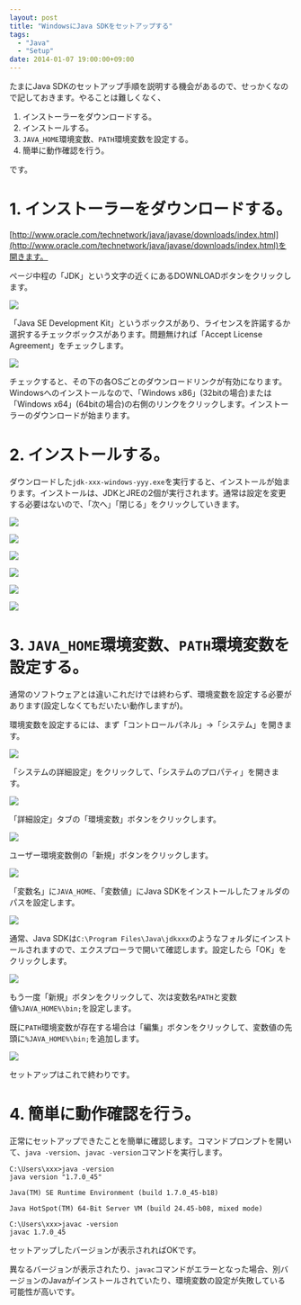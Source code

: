 ```yaml
---
layout: post
title: "WindowsにJava SDKをセットアップする"
tags:
  - "Java"
  - "Setup"
date: 2014-01-07 19:00:00+09:00
---
```


たまにJava SDKのセットアップ手順を説明する機会があるので、せっかくなので記しておきます。やることは難しくなく、

1. インストーラーをダウンロードする。
2. インストールする。
3. `JAVA_HOME`環境変数、`PATH`環境変数を設定する。
4. 簡単に動作確認を行う。

です。

<!-- more -->

# 1. インストーラーをダウンロードする。

[http://www.oracle.com/technetwork/java/javase/downloads/index.html](http://www.oracle.com/technetwork/java/javase/downloads/index.html)を開きます。

ページ中程の「JDK」という文字の近くにあるDOWNLOADボタンをクリックします。

![](http://3.bp.blogspot.com/-do98XkvpSOA/UstbKOuFDPI/AAAAAAAAAWY/urtSmepT66A/s1600/%25E3%2582%25B9%25E3%2582%25AF%25E3%2583%25AA%25E3%2583%25BC%25E3%2583%25B3%25E3%2582%25B7%25E3%2583%25A7%25E3%2583%2583%25E3%2583%2588_2014-01-05_12.00.54_010714_100152_AM.jpg)

「Java SE Development Kit」というボックスがあり、ライセンスを許諾するか選択するチェックボックスがあります。問題無ければ「Accept License Agreement」をチェックします。

![](http://2.bp.blogspot.com/-rS-0RmttTeE/UstbKDSjz8I/AAAAAAAAAWU/miSZvrrg6oA/s1600/%25E3%2582%25B9%25E3%2582%25AF%25E3%2583%25AA%25E3%2583%25BC%25E3%2583%25B3%25E3%2582%25B7%25E3%2583%25A7%25E3%2583%2583%25E3%2583%2588_2014-01-05_12.02.02_010714_100234_AM.jpg)

チェックすると、その下の各OSごとのダウンロードリンクが有効になります。Windowsへのインストールなので、「Windows x86」(32bitの場合)または「Windows x64」(64bitの場合)の右側のリンクをクリックします。インストーラーのダウンロードが始まります。

# 2. インストールする。

ダウンロードした`jdk-xxx-windows-yyy.exe`を実行すると、インストールが始まります。インストールは、JDKとJREの2個が実行されます。通常は設定を変更する必要はないので、「次へ」「閉じる」をクリックしていきます。

![](http://3.bp.blogspot.com/-ocjz7ei2ItM/Usqlnw9FA7I/AAAAAAAAAWA/dktYtLJYIHM/s1600/%25E3%2582%25B9%25E3%2582%25AF%25E3%2583%25AA%25E3%2583%25BC%25E3%2583%25B3%25E3%2582%25B7%25E3%2583%25A7%25E3%2583%2583%25E3%2583%2588+2014-01-05+12.05.22.png)

![](http://1.bp.blogspot.com/-MsJKwaTD5vY/UsqlowK_YaI/AAAAAAAAAWA/-Ai_2kK27SQ/s1600/%25E3%2582%25B9%25E3%2582%25AF%25E3%2583%25AA%25E3%2583%25BC%25E3%2583%25B3%25E3%2582%25B7%25E3%2583%25A7%25E3%2583%2583%25E3%2583%2588+2014-01-05+12.05.33.png)

![](http://3.bp.blogspot.com/--7dlDFzfc1c/UsqlpLqSuWI/AAAAAAAAAWA/tLxZfIuJPiY/s1600/%25E3%2582%25B9%25E3%2582%25AF%25E3%2583%25AA%25E3%2583%25BC%25E3%2583%25B3%25E3%2582%25B7%25E3%2583%25A7%25E3%2583%2583%25E3%2583%2588+2014-01-05+12.05.38.png)

![](http://3.bp.blogspot.com/-iAnULNXZCyo/UsqlpSCmvQI/AAAAAAAAAWA/cjiOCvAaRO8/s1600/%25E3%2582%25B9%25E3%2582%25AF%25E3%2583%25AA%25E3%2583%25BC%25E3%2583%25B3%25E3%2582%25B7%25E3%2583%25A7%25E3%2583%2583%25E3%2583%2588+2014-01-05+12.05.55.png)

![](http://4.bp.blogspot.com/-KxqKxwP_Pcs/Usqlpv8JjZI/AAAAAAAAAWA/HUgAqPQlpDY/s1600/%25E3%2582%25B9%25E3%2582%25AF%25E3%2583%25AA%25E3%2583%25BC%25E3%2583%25B3%25E3%2582%25B7%25E3%2583%25A7%25E3%2583%2583%25E3%2583%2588+2014-01-05+12.06.00.png)

![](http://3.bp.blogspot.com/-EcGe80kL6tQ/UsqlqK9pv-I/AAAAAAAAAWA/jYKMyi2RbmE/s1600/%25E3%2582%25B9%25E3%2582%25AF%25E3%2583%25AA%25E3%2583%25BC%25E3%2583%25B3%25E3%2582%25B7%25E3%2583%25A7%25E3%2583%2583%25E3%2583%2588+2014-01-05+12.06.05.png)

# 3. `JAVA_HOME`環境変数、`PATH`環境変数を設定する。

通常のソフトウェアとは違いこれだけでは終わらず、環境変数を設定する必要があります(設定しなくてもだいたい動作しますが)。

環境変数を設定するには、まず「コントロールパネル」→「システム」を開きます。

![](http://4.bp.blogspot.com/-PuZG198bK1Q/UstbKA8hihI/AAAAAAAAAW0/aEklD3Ob2C4/s1600/%25E3%2582%25B9%25E3%2582%25AF%25E3%2583%25AA%25E3%2583%25BC%25E3%2583%25B3%25E3%2582%25B7%25E3%2583%25A7%25E3%2583%2583%25E3%2583%2588_2014-01-05_12.06.41_010714_100321_AM.jpg)

「システムの詳細設定」をクリックして、「システムのプロパティ」を開きます。

![](http://2.bp.blogspot.com/-jloFhIX11u8/UstbKuh5TgI/AAAAAAAAAWg/dy1GUG7iKuo/s1600/%25E3%2582%25B9%25E3%2582%25AF%25E3%2583%25AA%25E3%2583%25BC%25E3%2583%25B3%25E3%2582%25B7%25E3%2583%25A7%25E3%2583%2583%25E3%2583%2588_2014-01-05_12.06.47_010714_101131_AM.jpg)

「詳細設定」タブの「環境変数」ボタンをクリックします。

![](http://1.bp.blogspot.com/-P7FSSZ4LKLs/UstbK2Xt1NI/AAAAAAAAAWo/uucYZLXrxD0/s1600/%25E3%2582%25B9%25E3%2582%25AF%25E3%2583%25AA%25E3%2583%25BC%25E3%2583%25B3%25E3%2582%25B7%25E3%2583%25A7%25E3%2583%2583%25E3%2583%2588_2014-01-05_12.06.54_010714_101155_AM.jpg)

ユーザー環境変数側の「新規」ボタンをクリックします。

![](http://4.bp.blogspot.com/-sC_X48Yor_s/UstcpecLsFI/AAAAAAAAAXI/zsOAwWppTiU/s1600/%25E3%2582%25B9%25E3%2582%25AF%25E3%2583%25AA%25E3%2583%25BC%25E3%2583%25B3%25E3%2582%25B7%25E3%2583%25A7%25E3%2583%2583%25E3%2583%2588_2014-01-05_12.07.10_010714_104712_AM.jpg)

「変数名」に`JAVA_HOME`、「変数値」にJava SDKをインストールしたフォルダのパスを設定します。

![](http://3.bp.blogspot.com/-whuJI3f1bHU/UsqlsQ3lD4I/AAAAAAAAAWA/BwfGsFx3DQM/s1600/%25E3%2582%25B9%25E3%2582%25AF%25E3%2583%25AA%25E3%2583%25BC%25E3%2583%25B3%25E3%2582%25B7%25E3%2583%25A7%25E3%2583%2583%25E3%2583%2588+2014-01-05+12.07.52.png)

通常、Java SDKは`C:\Program Files\Java\jdkxxx`のようなフォルダにインストールされますので、エクスプローラで開いて確認します。設定したら「OK」をクリックします。

![](http://4.bp.blogspot.com/-MXhvXg-KOBs/UstbLSQAQzI/AAAAAAAAAWw/84DR-VSylfs/s1600/%25E3%2582%25B9%25E3%2582%25AF%25E3%2583%25AA%25E3%2583%25BC%25E3%2583%25B3%25E3%2582%25B7%25E3%2583%25A7%25E3%2583%2583%25E3%2583%2588_2014-01-05_12.07.39_010714_101305_AM.jpg)

もう一度「新規」ボタンをクリックして、次は変数名`PATH`と変数値`%JAVA_HOME%\bin;`を設定します。

既に`PATH`環境変数が存在する場合は「編集」ボタンをクリックして、変数値の先頭に`%JAVA_HOME%\bin;`を追加します。

![](http://3.bp.blogspot.com/-0Z1NMY2qqYA/Usqlsnf_n3I/AAAAAAAAAWA/nqHfjcak3ak/s1600/%25E3%2582%25B9%25E3%2582%25AF%25E3%2583%25AA%25E3%2583%25BC%25E3%2583%25B3%25E3%2582%25B7%25E3%2583%25A7%25E3%2583%2583%25E3%2583%2588+2014-01-05+12.08.18.png)

セットアップはこれで終わりです。

# 4. 簡単に動作確認を行う。

正常にセットアップできたことを簡単に確認します。コマンドプロンプトを開いて、`java -version`、`javac -version`コマンドを実行します。

```
C:\Users\xxx>java -version
java version "1.7.0_45"

Java(TM) SE Runtime Environment (build 1.7.0_45-b18)

Java HotSpot(TM) 64-Bit Server VM (build 24.45-b08, mixed mode)

C:\Users\xxx>javac -version
javac 1.7.0_45
```

セットアップしたバージョンが表示されればOKです。

異なるバージョンが表示されたり、`javac`コマンドがエラーとなった場合、別バージョンのJavaがインストールされていたり、環境変数の設定が失敗している可能性が高いです。
